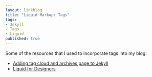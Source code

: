 ```yaml
---
layout: linkblog
title: "Liquid Markup: Tags"
tags:
- Jekyll
- Tags
- Liquid
published: true
---
```


Some of the resources that I used to incorporate tags into my blog:

* [Adding tag cloud and archives page to Jekyll](http://blog.meinside.pe.kr/Adding-tag-cloud-and-archives-page-to-Jekyll/)
* [Liquid for Designers](https://github.com/Shopify/liquid/wiki/Liquid-for-Designers)
